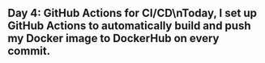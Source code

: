 ## Day 4: GitHub Actions for CI/CD\nToday, I set up GitHub Actions to automatically build and push my Docker image to DockerHub on every commit.

